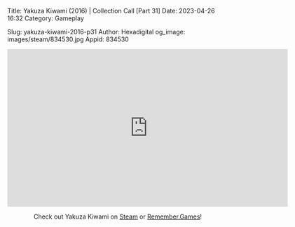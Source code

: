 Title: Yakuza Kiwami (2016) | Collection Call [Part 31]
Date: 2023-04-26 16:32
Category: Gameplay

Slug: yakuza-kiwami-2016-p31
Author: Hexadigital
og_image: images/steam/834530.jpg
Appid: 834530

<center><iframe src="https://www.youtube.com/embed/PmOPysDMzwM?feature=oembed" allow="accelerometer; autoplay; encrypted-media; gyroscope; picture-in-picture" width="640" height="360" frameborder="0"></iframe>

Check out Yakuza Kiwami on [Steam](https://store.steampowered.com/app/834530/?curator_clanid=34633900) or [Remember.Games](https://remember.games/game/342/)!</center>